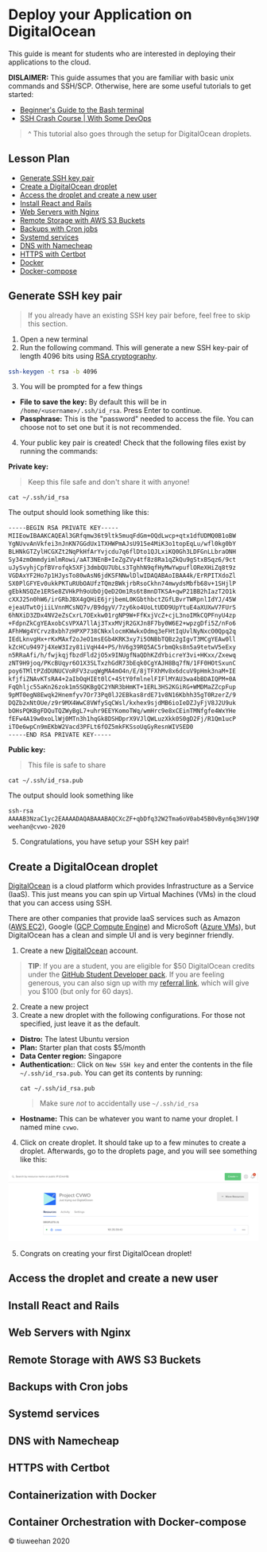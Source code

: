 # Deploy your Application on DigitalOcean

This guide is meant for students who are interested in deploying their applications to the cloud.

**DISLAIMER:** This guide assumes that you are familiar with basic unix commands and SSH/SCP. Otherwise, here are some useful tutorials to get started:

- [Beginner's Guide to the Bash terminal](https://www.youtube.com/watch?v=oxuRxtrO2Ag)
- [SSH Crash Course | With Some DevOps](https://www.youtube.com/watch?v=hQWRp-FdTpc)
> ^ This tutorial also goes through the setup for DigitalOcean droplets.

## Lesson Plan

- [Generate SSH key pair](#generate-ssh-key-pair)
- [Create a DigitalOcean droplet](#create-a-digitalocean-droplet)
- [Access the droplet and create a new user](#access-the-droplet-and-create-a-new-user)
- [Install React and Rails](#install-react-and-rails)
- [Web Servers with Nginx](#web-servers-with-nginx)
- [Remote Storage with AWS S3 Buckets](#remote-storage-with-aws-s3-buckets)
- [Backups with Cron jobs](#backups-with-cron-jobs)
- [Systemd services](#systemd-services)
- [DNS with Namecheap](#dns-with-namecheap)
- [HTTPS with Certbot](#https-with-certbot)
- [Docker](#containerization-with-docker)
- [Docker-compose](#container-orchestration-with-docker-compose)

## Generate SSH key pair

> If you already have an existing SSH key pair before, feel free to skip this section.

1. Open a new terminal
2. Run the following command. This will generate a new SSH key-pair of length 4096 bits using [RSA cryptography](https://en.wikipedia.org/wiki/RSA_(cryptosystem)). 
```bash
ssh-keygen -t rsa -b 4096
```

3. You will be prompted for a few things
- **File to save the key:**
By default this will be in `/home/<username>/.ssh/id_rsa`. Press Enter to continue.
- **Passphrase:** This is the "password" needed to access the file. You can choose not to set one but it is not recommended.

4. Your public key pair is created! Check that the following files exist by running the commands:

  **Private key:**
  > Keep this file safe and  don't share it with anyone!
  ```
  cat ~/.ssh/id_rsa
  ```
  The output should look something like this:
  ```
  -----BEGIN RSA PRIVATE KEY-----
  MIIEowIBAAKCAQEAl3GRfqmw36t9ltk5muqFdGm+OQdLwcp+qtx1dfUDMQ0B1oBW
  YgNUvvAnVkfei3nJnKN7GGdUx1TXHWPmAJsU915e4MiK3o1topEqLu/wfl0kg0bY
  BLHNkGTZylHCGXZt2NqPkHfArYvjcdu7q6flDto1QJLxiKQ0Gh3LDFGnLLbraONH
  Sy34zmOmmdyimlmRowi/aAT3NEnB+IeZgZVy4tf8z8Ra1qZkQu9gStxBSqz6/9ct
  uJySvyhjCpfBVrofqk5XFj3dmbQU7UbLs3TghhN9qfHyMwYwpuflOReXHiZq8t9z
  VGDAxYF2Ho7p1HJysTo80wAsN6jdKSFNNwlDlwIDAQABAoIBAA4k/ErRPITXdoZl
  SX0PlGFYEv0ukkPKTuRUbOAUfzTQmzBWkjrbRsoCkhn74mwydsMbfb68v+1SHjlP
  gEbkNSQZe1ERSe8ZVHkPh9oUbOjQeD2Om1Rs6t8mnDTKSA+qwP21BB2hIazT2O1k
  cXXJ25n0hW6/irGRbJBX4gQHiE6jrjbemL0KGbthbctZGfLBvrTWRpnlIdYJ/45W
  ejeaUTwtOjiiLVnnMCsNQ7v/B9dgyV/7zy6ko4UoLtUDD9UpYtuE4aXUXwV7FUrS
  6hNXiD3ZDx4NV2eZsCxrL7OExkw01rgNP9W+FfKxjVcZ+cjL3noIMkCQPFnyU4zp
  +FdpnZkCgYEAxobCsVPXA7llAj3TxxMVjR2GXJn8F7by0W6E2+wpzgDfi5Z/nFo6
  AFhHWg4YCrvz8xbh7zHPXP738CNkxlocmKWwkxOdmq3eFHtIqUvlNyNxcO0Qpq2q
  IEdLknvgHx+rKxMAxf2oJeO1msEGb4KRK3xy7i5ONBbTQBz2gIgvT3MCgYEAw0ll
  kZcHCu9497j4XeW3Izy81iVqH44+PS/hV6g39RQ5AC5rbmQks8n5a9tetwV5eExy
  n5RRaAfi/h/fwjkqjfbzdFld2jO5x9INUgfNaQDhKZdYbicreY3vi+HKxx/Zxewq
  zNT9H9joq/PKcBUqyr6O1X3SLTxzhGdR73bEqk0CgYAJH8Bq7fN/1FF0HOtSxunC
  poy6TMltPZdDUNUCVoRFV3zuqWgMA4mO4n/E/8jTFXhMv8x6dcuV9pHmk3naM+IE
  kfjfiZNAvKTsRA4+2aIbOqHIEt0lC+45tY0fmlnelFIFlMYAU3wa4bBDAIQPM+0A
  FqQhljc55aKn26zok1m5SQKBgQC2YNR3bHmKT+1ERL3HS2KGiRG+WMDMaZZcpFup
  9pMT0egN8Ewqk2Hnemfyv7Or73Pq0lJ2EBkas8rdE71v8N16Kbhh35gT0RzerZ/9
  DQZb2xNtOUe/z9r9MX4WwC8VWfySqCWsl/kxhex9sjdMB6ioIeDZJyFjV8J2U9uk
  bOHsPQKBgFDQuTQZWyBgL7+uhr9EEYKomoTWq/wmHrc9e8xCEinTMNfgfe4WxYHe
  fEFw4A19w0xoLlWj0MTn3h1hqGk8DSHDprX9VJlQWLuzXkk0S0gD2Fj/R1Qm1ucP
  iTOe6wpCn9mEKbW2Vacd3PFLt6fOZ5mkFKSsoUqGyResnWIVSED0
  -----END RSA PRIVATE KEY-----

  ```

  **Public key:**
  > This file is safe to share
  ```
  cat ~/.ssh/id_rsa.pub
  ```
  The output should look something like
  ```
  ssh-rsa AAAAB3NzaC1yc2EAAAADAQABAAABAQCXcZF+qbDfq32W2Tma6oV0ab45B0vByn6q3HV19QMxDQHWgFZiA1S+8CdWR96Lecmco3sYZ1THVNcdY+YAmxT3Xl7gyIrejW2ikSou7/B+XSSDRtgEsc2QZNnKUcIZdm3Y2o+Qd8Cti+Nx27urp+UO2jVAkvGIpDQaHcsMUacstuto40dLLfjOY6aZ3KKaWZGjCL9oBPc0ScH4h5mBlXLi1/zPxFrWpmRC72BK3EFKrPr/1y24nJK/KGMKl8FWuh+qTlcWPd2ZtBTtRsuzdOCGE32p8fIzBjCm5+U5F5ceJmry33NUYMDFgXYejunUcnKxOjzTACw3qN0pIU03CUOX weehan@cvwo-2020
  ```
5. Congratulations, you have setup your SSH key pair!
## Create a DigitalOcean droplet

[DigitalOcean](https://www.digitalocean.com/about/)  is a cloud platform which provides Infrastructure as a Service (IaaS). This just means you can spin up Virtual Machines (VMs) in the cloud that you can access using SSH.

There are other companies that provide IaaS services such as Amazon ([AWS EC2](https://aws.amazon.com/ec2/)), Google ([GCP Compute Engine](https://cloud.google.com/compute)) and MicroSoft ([Azure VMs](https://azure.microsoft.com/en-us/services/virtual-machines/)), but DigitalOcean has a clean and simple UI and is very beginner friendly.


1.  Create a new [DigitalOcean](https://www.digitalocean.com/) account.

> **TIP**: If you are a student, you are eligible for $50 DigitalOcean credits under the [GitHub Student Developer pack](https://education.github.com/pack). If you are feeling generous, you can also sign up with my [referral link](https://m.do.co/c/4ebee4a0ce0f), which will give you $100 (but only for 60 days).


2. Create a new project
3. Create a new droplet with the following configurations. For those not specified, just leave it as the default.
- **Distro:** The latest Ubuntu version 
- **Plan:** Starter plan that costs $5/month
- **Data Center region:** Singapore
- **Authentication:**: Click on `New SSH key` and enter the contents in the file `~/.ssh/id_rsa.pub`. You can get its contents by running:
  ```
  cat ~/.ssh/id_rsa.pub
  ```
  > Make sure *not* to accidentally use `~/.ssh/id_rsa`
- **Hostname:** This can be whatever you want to name your droplet. I named mine `cvwo`.

4. Click on create droplet. It should take up to a few minutes to create a droplet. Afterwards, go to the droplets page, and you will see something like this:

![Alt text](./DigitalOcean-Droplet-Page.png?raw=true "DigitalOcean page")

5. Congrats on creating your first DigitalOcean droplet!

## Access the droplet and create a new user

## Install React and Rails

## Web Servers with Nginx
## Remote Storage with AWS S3 Buckets
## Backups with Cron jobs
## Systemd services
## DNS with Namecheap
## HTTPS with Certbot
## Containerization with Docker
## Container Orchestration with Docker-compose

© tiuweehan 2020
